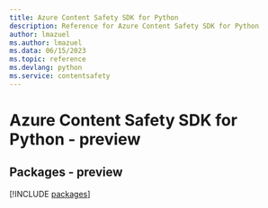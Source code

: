 ```yaml
---
title: Azure Content Safety SDK for Python
description: Reference for Azure Content Safety SDK for Python
author: lmazuel
ms.author: lmazuel
ms.data: 06/15/2023
ms.topic: reference
ms.devlang: python
ms.service: contentsafety
---
```

# Azure Content Safety SDK for Python - preview
## Packages - preview
[!INCLUDE [packages](content-safety-index.md)]
